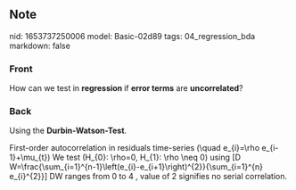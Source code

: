 ## Note
nid: 1653737250006
model: Basic-02d89
tags: 04_regression_bda
markdown: false

### Front
How can we test in <b>regression </b>if <b>error terms</b> are <b>uncorrelated</b>?

### Back
Using the <b>Durbin-Watson-Test</b>.

First-order autocorrelation in residuals time-series \(\quad e_{i}=\rho e_{i-1}+\mu_{t}\)
We test \(H_{0}: \rho=0, H_{1}: \rho \neq 0\) using
\[D W=\frac{\sum_{i=1}^{n-1}\left(e_{i}-e_{i+1}\right)^{2}}{\sum_{i=1}^{n} e_{i}^{2}}\]
DW ranges from 0 to 4 , value of 2 signifies no serial correlation.
